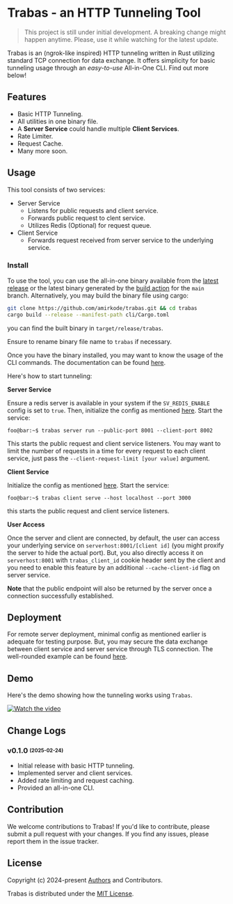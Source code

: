 # Trabas - an HTTP Tunneling Tool
> This project is still under initial development. A breaking change might happen anytime. Please, use it while watching for the latest update.

Trabas is an (ngrok-like inspired) HTTP tunneling written in Rust utilizing standard TCP connection for data exchange. It offers simplicity for basic tunneling usage through an _easy-to-use_ All-in-One CLI. Find out more below!

## Features
- Basic HTTP Tunneling.
- All utilities in one binary file.
- A **Server Service** could handle multiple **Client Services**.
- Rate Limiter.
- Request Cache.
- Many more soon.

## Usage
This tool consists of two services:
- Server Service
  - Listens for public requests and client service.
  - Forwards public request to clent service.
  - Utilizes Redis (Optional) for request queue.
- Client Service
    - Forwards request received from server service to the underlying service.

### Install
To use the tool, you can use the all-in-one binary available from the [latest release](https://github.com/amirkode/trabas/releases) or the latest binary generated by the [build action](https://github.com/amirkode/trabas/actions/workflows/build_ci.yml) for the `main` branch.
Alternatively, you may build the binary file using cargo:
```bash
git clone https://github.com/amirkode/trabas.git && cd trabas
cargo build --release --manifest-path cli/Cargo.toml
```
you can find the built binary in `target/release/trabas`.

Ensure to rename binary file name to `trabas` if necessary.

Once you have the binary installed, you may want to know the usage of the CLI commands. The documentation can be found [here](https://github.com/amirkode/trabas/blob/main/doc/CLI.md).

Here's how to start tunneling:

**Server Service**

Ensure a redis server is available in your system if the `SV_REDIS_ENABLE` config is set to `true`. Then, initialize the config as mentioned [here](https://github.com/amirkode/trabas/blob/main/doc/CONFIG.md).
Start the service:
```console
foo@bar:~$ trabas server run --public-port 8001 --client-port 8002
```
This starts the public request and client service listeners. You may want to limit the number of requests in a time for every request to each client service, just pass the `--client-request-limit [your value]` argument.

**Client Service**

Initialize the config as mentioned [here](https://github.com/amirkode/trabas/blob/main/doc/CONFIG.md). Start the service:
```console
foo@bar:~$ trabas client serve --host localhost --port 3000
```
this starts the public request and client service listeners.

**User Access**

Once the server and client are connected, by default, the user can access your underlying service on `serverhost:8001/[client id]` (you might proxify the server to hide the actual port). But, you also directly access it on `serverhost:8001` with `trabas_client_id` cookie header sent by the client and you need to enable this feature by an additional `--cache-client-id` flag on server service.

**Note** that the public endpoint will also be returned by the server once a connection successfully established.

## Deployment

For remote server deployment, minimal config as mentioned earlier is adequate for testing purpose. But, you may secure the data exchange between client service and server service through TLS connection. The well-rounded example can be found [here](https://github.com/amirkode/trabas/blob/main/doc/SETUP_SERVER.md).

## Demo
Here's the demo showing how the tunneling works using `Trabas`.

[![Watch the video](https://github.com/user-attachments/assets/47b7397b-45e8-47f5-9296-7f18998cda8e)](https://jotling.liter8.sh/trabas-demo-v1?media=video)

## Change Logs
### **v0.1.0** <sub><sup>(2025-02-24)</sup></sub>
- Initial release with basic HTTP tunneling.
- Implemented server and client services.
- Added rate limiting and request caching.
- Provided an all-in-one CLI.

## Contribution

We welcome contributions to Trabas! If you'd like to contribute, please submit a pull request with your changes. If you find any issues, please report them in the issue tracker.


## License
Copyright (c) 2024-present [Authors](https://github.com/amirkode/trabas/blob/main/AUTHORS) and Contributors.

Trabas is distributed under the [MIT License](https://opensource.org/license/mit/).
